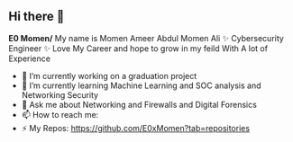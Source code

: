 ## Hi there 👋


**E0 Momen/** My name is Momen Ameer Abdul Momen Ali ✨ Cybersecurity Engineer ✨ Love My Career and hope to grow in my feild With A lot of Experience

- 🔭 I’m currently working on a graduation project
- 🌱 I’m currently learning Machine Learning and SOC analysis and Networking Security
- 💬 Ask me about Networking and Firewalls and Digital Forensics
- 📫 How to reach me: <a href="www.linkedin.com/in/momen-ameer-7b3032233"></a>
- ⚡ My Repos: https://github.com/E0xMomen?tab=repositories
